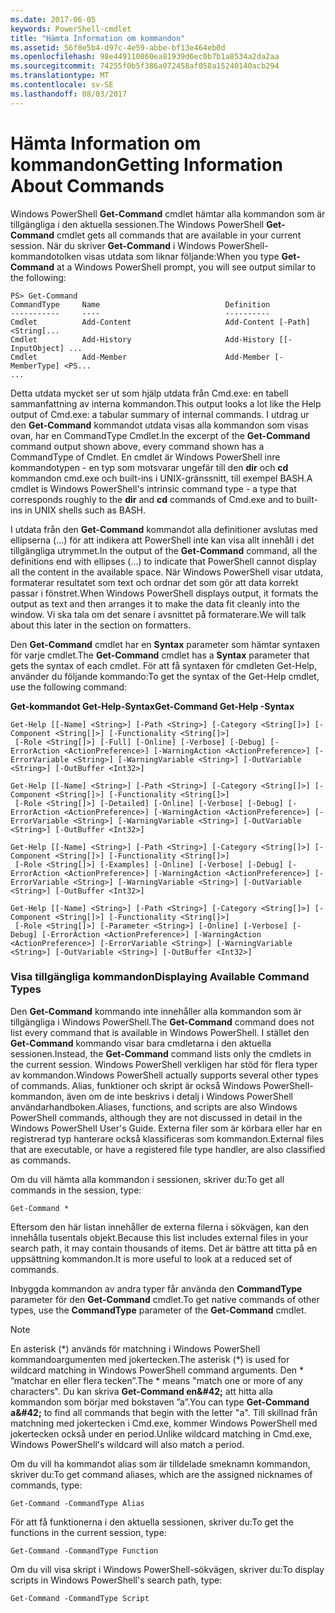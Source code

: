 ```yaml
---
ms.date: 2017-06-05
keywords: PowerShell-cmdlet
title: "Hämta Information om kommandon"
ms.assetid: 56f8e5b4-d97c-4e59-abbe-bf13e464eb0d
ms.openlocfilehash: 98e449110860ea81939d6ec0b7b1a8534a2da2aa
ms.sourcegitcommit: 74255f0b5f386a072458af058a15240140acb294
ms.translationtype: MT
ms.contentlocale: sv-SE
ms.lasthandoff: 08/03/2017
---
```

# <a name="getting-information-about-commands"></a><span data-ttu-id="760e4-103">Hämta Information om kommandon</span><span class="sxs-lookup"><span data-stu-id="760e4-103">Getting Information About Commands</span></span>
<span data-ttu-id="760e4-104">Windows PowerShell **Get-Command** cmdlet hämtar alla kommandon som är tillgängliga i den aktuella sessionen.</span><span class="sxs-lookup"><span data-stu-id="760e4-104">The Windows PowerShell **Get-Command** cmdlet gets all commands that are available in your current session.</span></span> <span data-ttu-id="760e4-105">När du skriver **Get-Command** i Windows PowerShell-kommandotolken visas utdata som liknar följande:</span><span class="sxs-lookup"><span data-stu-id="760e4-105">When you type **Get-Command** at a Windows PowerShell prompt, you will see output similar to the following:</span></span>

```
PS> Get-Command
CommandType     Name                            Definition
-----------     ----                            ----------
Cmdlet          Add-Content                     Add-Content [-Path] <String[...
Cmdlet          Add-History                     Add-History [[-InputObject] ...
Cmdlet          Add-Member                      Add-Member [-MemberType] <PS...
...
```

<span data-ttu-id="760e4-106">Detta utdata mycket ser ut som hjälp utdata från Cmd.exe: en tabell sammanfattning av interna kommandon.</span><span class="sxs-lookup"><span data-stu-id="760e4-106">This output looks a lot like the Help output of Cmd.exe: a tabular summary of internal commands.</span></span> <span data-ttu-id="760e4-107">I utdrag ur den **Get-Command** kommandot utdata visas alla kommandon som visas ovan, har en CommandType Cmdlet.</span><span class="sxs-lookup"><span data-stu-id="760e4-107">In the excerpt of the **Get-Command** command output shown above, every command shown has a CommandType of Cmdlet.</span></span> <span data-ttu-id="760e4-108">En cmdlet är Windows PowerShell inre kommandotypen - en typ som motsvarar ungefär till den **dir** och **cd** kommandon cmd.exe och built-ins i UNIX-gränssnitt, till exempel BASH.</span><span class="sxs-lookup"><span data-stu-id="760e4-108">A cmdlet is Windows PowerShell's intrinsic command type - a type that corresponds roughly to the **dir** and **cd** commands of Cmd.exe and to built-ins in UNIX shells such as BASH.</span></span>

<span data-ttu-id="760e4-109">I utdata från den **Get-Command** kommandot alla definitioner avslutas med ellipserna (...) för att indikera att PowerShell inte kan visa allt innehåll i det tillgängliga utrymmet.</span><span class="sxs-lookup"><span data-stu-id="760e4-109">In the output of the **Get-Command** command, all the definitions end with ellipses (...) to indicate that PowerShell cannot display all the content in the available space.</span></span> <span data-ttu-id="760e4-110">När Windows PowerShell visar utdata, formaterar resultatet som text och ordnar det som gör att data korrekt passar i fönstret.</span><span class="sxs-lookup"><span data-stu-id="760e4-110">When Windows PowerShell displays output, it formats the output as text and then arranges it to make the data fit cleanly into the window.</span></span> <span data-ttu-id="760e4-111">Vi ska tala om det senare i avsnittet på formaterare.</span><span class="sxs-lookup"><span data-stu-id="760e4-111">We will talk about this later in the section on formatters.</span></span>

<span data-ttu-id="760e4-112">Den **Get-Command** cmdlet har en **Syntax** parameter som hämtar syntaxen för varje cmdlet.</span><span class="sxs-lookup"><span data-stu-id="760e4-112">The **Get-Command** cmdlet has a **Syntax** parameter that gets the syntax of each cmdlet.</span></span> <span data-ttu-id="760e4-113">För att få syntaxen för cmdleten Get-Help, använder du följande kommando:</span><span class="sxs-lookup"><span data-stu-id="760e4-113">To get the syntax of the Get-Help cmdlet, use the following command:</span></span>

<span data-ttu-id="760e4-114">**Get-kommandot Get-Help-Syntax**</span><span class="sxs-lookup"><span data-stu-id="760e4-114">**Get-Command Get-Help -Syntax**</span></span>

```
Get-Help [[-Name] <String>] [-Path <String>] [-Category <String[]>] [-Component <String[]>] [-Functionality <String[]>]
 [-Role <String[]>] [-Full] [-Online] [-Verbose] [-Debug] [-ErrorAction <ActionPreference>] [-WarningAction <ActionPreference>] [-ErrorVariable <String>] [-WarningVariable <String>] [-OutVariable <String>] [-OutBuffer <Int32>]

Get-Help [[-Name] <String>] [-Path <String>] [-Category <String[]>] [-Component <String[]>] [-Functionality <String[]>]
 [-Role <String[]>] [-Detailed] [-Online] [-Verbose] [-Debug] [-ErrorAction <ActionPreference>] [-WarningAction <ActionPreference>] [-ErrorVariable <String>] [-WarningVariable <String>] [-OutVariable <String>] [-OutBuffer <Int32>]

Get-Help [[-Name] <String>] [-Path <String>] [-Category <String[]>] [-Component <String[]>] [-Functionality <String[]>]
 [-Role <String[]>] [-Examples] [-Online] [-Verbose] [-Debug] [-ErrorAction <ActionPreference>] [-WarningAction <ActionPreference>] [-ErrorVariable <String>] [-WarningVariable <String>] [-OutVariable <String>] [-OutBuffer <Int32>]

Get-Help [[-Name] <String>] [-Path <String>] [-Category <String[]>] [-Component <String[]>] [-Functionality <String[]>]
 [-Role <String[]>] [-Parameter <String>] [-Online] [-Verbose] [-Debug] [-ErrorAction <ActionPreference>] [-WarningAction <ActionPreference>] [-ErrorVariable <String>] [-WarningVariable <String>] [-OutVariable <String>] [-OutBuffer <Int32>]
```

### <a name="displaying-available-command-types"></a><span data-ttu-id="760e4-115">Visa tillgängliga kommandon</span><span class="sxs-lookup"><span data-stu-id="760e4-115">Displaying Available Command Types</span></span>
<span data-ttu-id="760e4-116">Den **Get-Command** kommando inte innehåller alla kommandon som är tillgängliga i Windows PowerShell.</span><span class="sxs-lookup"><span data-stu-id="760e4-116">The **Get-Command** command does not list every command that is available in Windows PowerShell.</span></span> <span data-ttu-id="760e4-117">I stället den **Get-Command** kommando visar bara cmdletarna i den aktuella sessionen.</span><span class="sxs-lookup"><span data-stu-id="760e4-117">Instead, the **Get-Command** command lists only the cmdlets in the current session.</span></span> <span data-ttu-id="760e4-118">Windows PowerShell verkligen har stöd för flera typer av kommandon.</span><span class="sxs-lookup"><span data-stu-id="760e4-118">Windows PowerShell actually supports several other types of commands.</span></span> <span data-ttu-id="760e4-119">Alias, funktioner och skript är också Windows PowerShell-kommandon, även om de inte beskrivs i detalj i Windows PowerShell användarhandboken.</span><span class="sxs-lookup"><span data-stu-id="760e4-119">Aliases, functions, and scripts are also Windows PowerShell commands, although they are not discussed in detail in the Windows PowerShell User's Guide.</span></span> <span data-ttu-id="760e4-120">Externa filer som är körbara eller har en registrerad typ hanterare också klassificeras som kommandon.</span><span class="sxs-lookup"><span data-stu-id="760e4-120">External files that are executable, or have a registered file type handler, are also classified as commands.</span></span>

<span data-ttu-id="760e4-121">Om du vill hämta alla kommandon i sessionen, skriver du:</span><span class="sxs-lookup"><span data-stu-id="760e4-121">To get all commands in the session, type:</span></span>

```
Get-Command *
```

<span data-ttu-id="760e4-122">Eftersom den här listan innehåller de externa filerna i sökvägen, kan den innehålla tusentals objekt.</span><span class="sxs-lookup"><span data-stu-id="760e4-122">Because this list includes external files in your search path, it may contain thousands of items.</span></span> <span data-ttu-id="760e4-123">Det är bättre att titta på en uppsättning kommandon.</span><span class="sxs-lookup"><span data-stu-id="760e4-123">It is more useful to look at a reduced set of commands.</span></span>

<span data-ttu-id="760e4-124">Inbyggda kommandon av andra typer får använda den **CommandType** parameter för den **Get-Command** cmdlet.</span><span class="sxs-lookup"><span data-stu-id="760e4-124">To get native commands of other types, use the **CommandType** parameter of the **Get-Command** cmdlet.</span></span>

> [!NOTE]
> <span data-ttu-id="760e4-125">En asterisk (\*) används för matchning i Windows PowerShell kommandoargumenten med jokertecken.</span><span class="sxs-lookup"><span data-stu-id="760e4-125">The asterisk (\*) is used for wildcard matching in Windows PowerShell command arguments.</span></span> <span data-ttu-id="760e4-126">Den \* ”matchar en eller flera tecken”.</span><span class="sxs-lookup"><span data-stu-id="760e4-126">The \* means "match one or more of any characters".</span></span> <span data-ttu-id="760e4-127">Du kan skriva **Get-Command en\&#42;** att hitta alla kommandon som börjar med bokstaven ”a”.</span><span class="sxs-lookup"><span data-stu-id="760e4-127">You can type **Get-Command a\&#42;** to find all commands that begin with the letter "a".</span></span> <span data-ttu-id="760e4-128">Till skillnad från matchning med jokertecken i Cmd.exe, kommer Windows PowerShell med jokertecken också under en period.</span><span class="sxs-lookup"><span data-stu-id="760e4-128">Unlike wildcard matching in Cmd.exe, Windows PowerShell's wildcard will also match a period.</span></span>

<span data-ttu-id="760e4-129">Om du vill ha kommandot alias som är tilldelade smeknamn kommandon, skriver du:</span><span class="sxs-lookup"><span data-stu-id="760e4-129">To get command aliases, which are the assigned nicknames of commands, type:</span></span>

```
Get-Command -CommandType Alias
```

<span data-ttu-id="760e4-130">För att få funktionerna i den aktuella sessionen, skriver du:</span><span class="sxs-lookup"><span data-stu-id="760e4-130">To get the functions in the current session, type:</span></span>

```
Get-Command -CommandType Function
```

<span data-ttu-id="760e4-131">Om du vill visa skript i Windows PowerShell-sökvägen, skriver du:</span><span class="sxs-lookup"><span data-stu-id="760e4-131">To display scripts in Windows PowerShell's search path, type:</span></span>

```
Get-Command -CommandType Script
```

